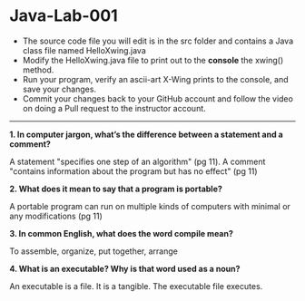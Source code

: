 # Java-Lab-001

* The source code file you will edit is in the src folder and contains a Java class file named HelloXwing.java
* Modify the HelloXwing.java file to print out to the **console** the xwing() method.
* Run your program, verify an ascii-art X-Wing prints to the console, and save your changes.
* Commit your changes back to your GitHub account and follow the video on doing a Pull request to the instructor account.

***

**1. In computer jargon, what’s the difference between a statement and a comment?**
    
A statement "specifies one step of an algorithm" (pg 11). A comment "contains information about the program but has no effect" (pg 11)

**2. What does it mean to say that a program is portable?**
   
A portable program can run on multiple kinds of computers with minimal or any modifications (pg 11)

**3. In common English, what does the word compile mean?**
   
To assemble, organize, put together, arrange

**4. What is an executable? Why is that word used as a noun?**

An executable is a file. It is a tangible. The executable file executes.